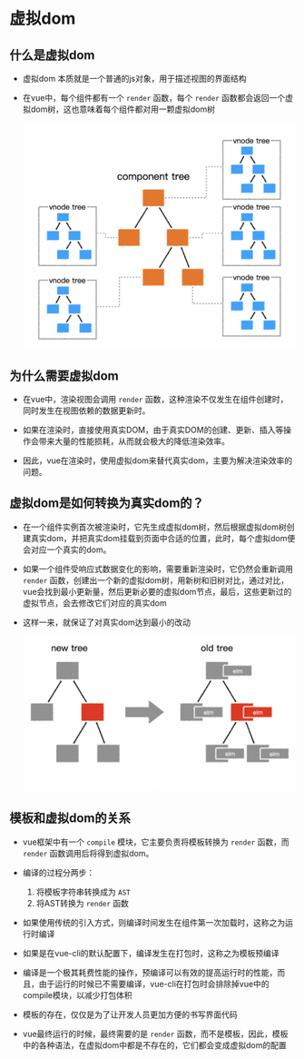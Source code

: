 # 虚拟dom

## 什么是虚拟dom

+ 虚拟dom 本质就是一个普通的js对象，用于描述视图的界面结构
+ 在vue中，每个组件都有一个 `render` 函数，每个 `render` 函数都会返回一个虚拟dom树，这也意味着每个组件都对用一颗虚拟dom树

  ![虚拟dom](images/虚拟dom.png)

## 为什么需要虚拟dom

+ 在vue中，渲染视图会调用 `render` 函数，这种渲染不仅发生在组件创建时，同时发生在视图依赖的数据更新时。
+ 如果在渲染时，直接使用真实DOM，由于真实DOM的创建、更新、插入等操作会带来大量的性能损耗，从而就会极大的降低渲染效率。

+ 因此，vue在渲染时，使用虚拟dom来替代真实dom，主要为解决渲染效率的问题。

## 虚拟dom是如何转换为真实dom的？

+ 在一个组件实例首次被渲染时，它先生成虚拟dom树，然后根据虚拟dom树创建真实dom，并把真实dom挂载到页面中合适的位置，此时，每个虚拟dom便会对应一个真实的dom。

+ 如果一个组件受响应式数据变化的影响，需要重新渲染时，它仍然会重新调用 `render` 函数，创建出一个新的虚拟dom树，用新树和旧树对比，通过对比，vue会找到最小更新量，然后更新必要的虚拟dom节点，最后，这些更新过的虚拟节点，会去修改它们对应的真实dom

+ 这样一来，就保证了对真实dom达到最小的改动

  ![对比](images/对比.png)

## 模板和虚拟dom的关系

+ vue框架中有一个 `compile` 模块，它主要负责将模板转换为 `render` 函数，而 `render` 函数调用后将得到虚拟dom。

+ 编译的过程分两步：

  1. 将模板字符串转换成为 `AST`
  2. 将AST转换为 `render` 函数

+ 如果使用传统的引入方式，则编译时间发生在组件第一次加载时，这称之为运行时编译

+ 如果是在vue-cli的默认配置下，编译发生在打包时，这称之为模板预编译

+ 编译是一个极其耗费性能的操作，预编译可以有效的提高运行时的性能，而且，由于运行的时候已不需要编译，vue-cli在打包时会排除掉vue中的compile模块，以减少打包体积

+ 模板的存在，仅仅是为了让开发人员更加方便的书写界面代码

+ vue最终运行的时候，最终需要的是 `render` 函数，而不是模板，因此，模板中的各种语法，在虚拟dom中都是不存在的，它们都会变成虚拟dom的配置
